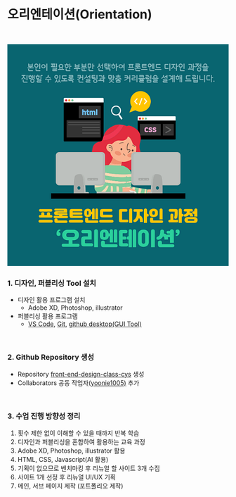 # 오리엔테이션(Orientation)

<br>

![오리엔테이션](/resouce/images/오리엔테이션.png)

### 1. 디자인, 퍼블리싱 Tool 설치
- 디자인 활용 프로그램 설치
  - Adobe XD, Photoshop, illustrator
- 퍼블리싱 활용 프로그램
  - [VS Code](https://code.visualstudio.com/), [Git](https://git-scm.com/downloads/win), [github desktop(GUI Tool)](https://desktop.github.com/download/)

<br>

### 2. Github Repository 생성
- Repository [front-end-design-class-cys](https://github.com/geulrara/front-end-design-class-cys) 생성
- Collaborators 공동 작업자[(yoonie1005)](https://github.com/yoonie1005) 추가

<br>

### 3. 수업 진행 방향성 정리
1. 횟수 제한 없이 이해할 수 있을 때까지 반복 학습
1. 디자인과 퍼블리싱을 혼합하여 활용하는 교육 과정
  1. Adobe XD, Photoshop, illustrator 활용
  1. HTML, CSS, Javascript(AI 활용)
1. 기획이 없으므로 벤치마킹 후 리뉴얼 할 사이트 3개 수집
1. 사이트 1개 선정 후 리뉴얼 UI/UX 기획
1. 메인, 서브 페이지 제작 (포트폴리오 제작)